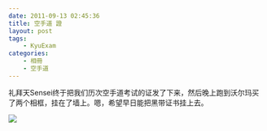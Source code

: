 ```yaml
---
date: 2011-09-13 02:45:36
title: 空手道 證
layout: post
tags:
    - KyuExam
categories:
    - 相冊
    - 空手道
---
```

礼拜天Sensei终于把我们历次空手道考试的证发了下来，然后晚上跑到沃尔玛买了两个相框，挂在了墙上。嗯，希望早日能把黑带证书挂上去。

![](http://farm8.staticflickr.com/7177/6924872987_c586fc508e_z.jpg)
